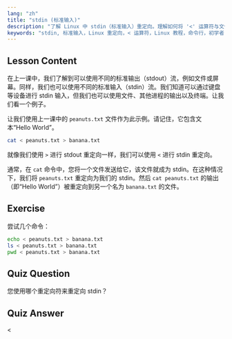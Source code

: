 ```yaml
---
lang: "zh"
title: "stdin (标准输入)"
description: "了解 Linux 中 stdin（标准输入）重定向。理解如何将 '<' 运算符与文件和命令一起使用。探索实际示例并提高您的 Linux 命令行技能。"
keywords: "stdin, 标准输入，Linux 重定向，< 运算符，Linux 教程，命令行，初学者，指南"
---
```


## Lesson Content

在上一课中，我们了解到可以使用不同的标准输出（stdout）流，例如文件或屏幕。同样，我们也可以使用不同的标准输入（stdin）流。我们知道可以通过键盘等设备进行 stdin 输入，但我们也可以使用文件、其他进程的输出以及终端。让我们看一个例子。

让我们使用上一课中的 `peanuts.txt` 文件作为此示例。请记住，它包含文本“Hello World”。

```bash
cat < peanuts.txt > banana.txt
```

就像我们使用 `>` 进行 stdout 重定向一样，我们可以使用 `<` 进行 stdin 重定向。

通常，在 `cat` 命令中，您将一个文件发送给它，该文件就成为 stdin。在这种情况下，我们将 `peanuts.txt` 重定向为我们的 stdin。然后 `cat peanuts.txt` 的输出（即“Hello World”）被重定向到另一个名为 `banana.txt` 的文件。

## Exercise

尝试几个命令：

```bash
echo < peanuts.txt > banana.txt
ls < peanuts.txt > banana.txt
pwd < peanuts.txt > banana.txt
```

## Quiz Question

您使用哪个重定向符来重定向 stdin？

## Quiz Answer

<
